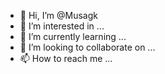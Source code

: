 - 👋 Hi, I’m @Musagk
- 👀 I’m interested in ...
- 🌱 I’m currently learning ...
- 💞️ I’m looking to collaborate on ...
- 📫 How to reach me ...

<!---
Musagk/Musagk is a ✨ special ✨ repository because its `README.md` (this file) appears on your GitHub profile.
You can click the Preview link to take a look at your changes.
--->
